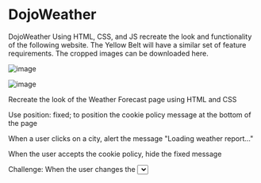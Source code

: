 # DojoWeather
DojoWeather
Using HTML, CSS, and JS recreate the look and functionality of the following website. The Yellow Belt will have a similar set of feature requirements. The cropped images can be downloaded here.

![image](https://user-images.githubusercontent.com/88631496/177432527-d8371bed-68ca-4db7-a846-7c175c360ae1.png)

![image](https://user-images.githubusercontent.com/88631496/177432547-f04f14dd-1570-4dfb-83bb-39e220459b7c.png)


Recreate the look of the Weather Forecast page using HTML and CSS

Use position: fixed; to position the cookie policy message at the bottom of the page

When a user clicks on a city, alert the message "Loading weather report..."

When the user accepts the cookie policy, hide the fixed message

Challenge: When the user changes the <select> convert the temperatures from Celsius to Fahrenheit

